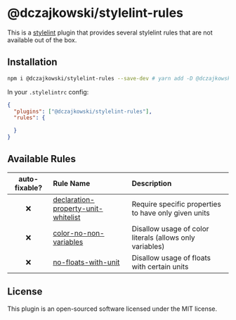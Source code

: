 # @dczajkowski/stylelint-rules
This is a [stylelint](https://stylelint.io/) plugin that provides several stylelint rules that are not available out of the box.

## Installation
```bash
npm i @dczajkowski/stylelint-rules --save-dev # yarn add -D @dczajkowski/stylelint-rules
```

In your `.stylelintrc` config:

```json
{
  "plugins": ["@dczajkowski/stylelint-rules"],
  "rules": {

  }
}
```

## Available Rules
| auto-fixable? | Rule Name | Description |
| :-: | :-- | :-- |
| ❌ | [declaration-property-unit-whitelist](./src/rules/declaration-property-unit-whitelist/README.md) | Require specific properties to have only given units |
| ❌ | [color-no-non-variables](./src/rules/color-no-non-variables/README.md) | Disallow usage of color literals (allows only variables) |
| ❌ | [no-floats-with-unit](./src/rules/no-floats-with-unit/README.md) | Disallow usage of floats with certain units |

## License
This plugin is an open-sourced software licensed under the MIT license.
